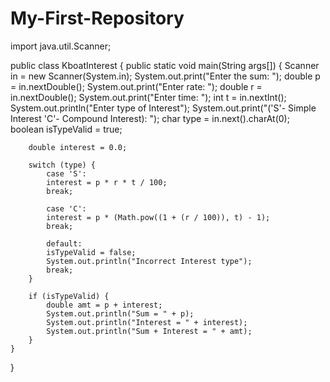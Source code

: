 # My-First-Repository

import java.util.Scanner;

public class KboatInterest
{
    public static void main(String args[]) {
        Scanner in = new Scanner(System.in);
        System.out.print("Enter the sum: ");
        double p = in.nextDouble();
        System.out.print("Enter rate: ");
        double r = in.nextDouble();
        System.out.print("Enter time: ");
        int t = in.nextInt();
        System.out.println("Enter type of Interest");
        System.out.print("('S'- Simple Interest 'C'- Compound Interest): ");
        char type = in.next().charAt(0);
        boolean isTypeValid = true;

        double interest = 0.0;

        switch (type) {
            case 'S':
            interest = p * r * t / 100;
            break;

            case 'C':
            interest = p * (Math.pow((1 + (r / 100)), t) - 1);
            break;

            default:
            isTypeValid = false;
            System.out.println("Incorrect Interest type");
            break;
        }

        if (isTypeValid) {
            double amt = p + interest;
            System.out.println("Sum = " + p);
            System.out.println("Interest = " + interest);
            System.out.println("Sum + Interest = " + amt);
        }
    }
}
